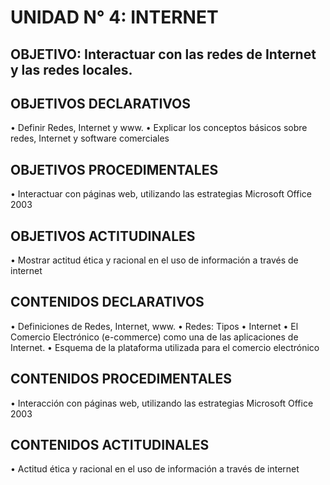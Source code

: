 # UNIDAD N° 4:   INTERNET
## OBJETIVO:  Interactuar con las redes de Internet y las redes locales.
## OBJETIVOS DECLARATIVOS		
•	Definir Redes, Internet y www.
•	Explicar los conceptos básicos sobre redes, Internet y software comerciales 
## OBJETIVOS PROCEDIMENTALES
•	Interactuar con páginas web, utilizando las estrategias Microsoft Office 2003
## OBJETIVOS ACTITUDINALES
•	Mostrar actitud ética y racional en el uso de información a través de internet
## CONTENIDOS DECLARATIVOS		
•	Definiciones de Redes, Internet, www.
•	Redes: Tipos
•	Internet
•	El Comercio Electrónico (e-commerce) como una de las aplicaciones de Internet.
•	Esquema de la plataforma utilizada para el comercio electrónico 
## CONTENIDOS PROCEDIMENTALES
•	Interacción con páginas web, utilizando las estrategias Microsoft Office 2003
## CONTENIDOS ACTITUDINALES
•	Actitud ética y racional en el uso de información a través de internet
